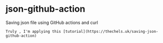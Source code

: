 # json-github-action
Saving json file using GitHub actions and curl

`Truly , I'm applying this [tutorial](https://thechels.uk/saving-json-github-action)`
